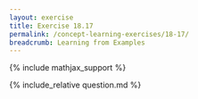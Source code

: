 ```yaml
---
layout: exercise
title: Exercise 18.17
permalink: /concept-learning-exercises/18-17/
breadcrumb: Learning from Examples
---
```


{% include mathjax_support %}

<div><i class="arrow-up loader" data-chapter="concept-learning-exercises" data-exercise="ex_17" data-rating="0"></i></div>
{% include_relative question.md %}
